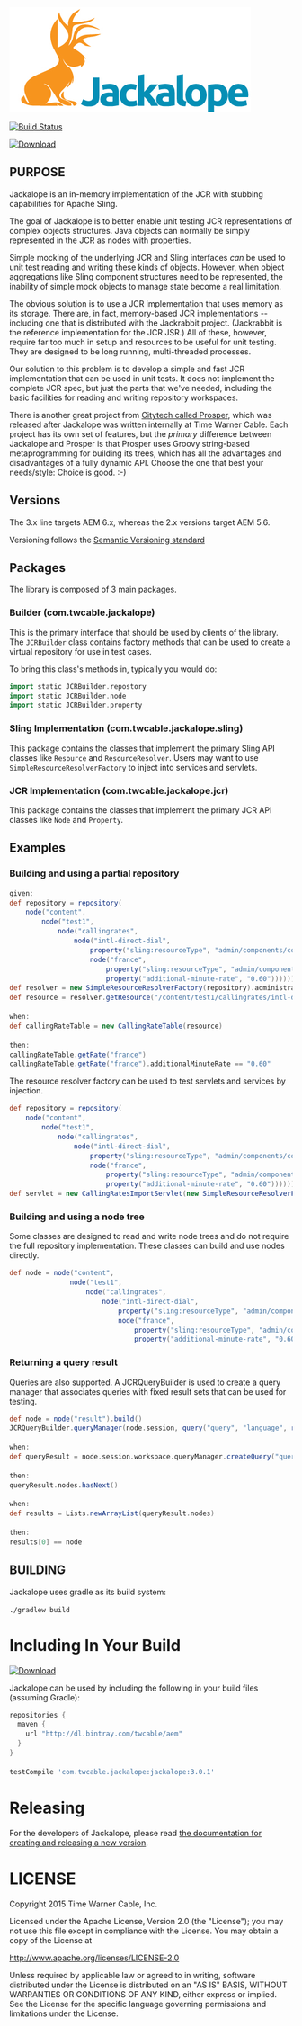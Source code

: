 ![Jackalope](jackalope.png)

[![Build Status](https://travis-ci.org/TWCable/jackalope.svg?branch=master)](https://travis-ci.org/TWCable/jackalope)

[ ![Download](https://api.bintray.com/packages/twcable/aem/jackalope/images/download.svg) ](https://bintray.com/twcable/aem/jackalope/_latestVersion)

## PURPOSE

Jackalope is an in-memory implementation of the JCR with stubbing capabilities for Apache Sling.

The goal of Jackalope is to better enable unit testing JCR representations of complex objects structures.
Java objects can normally be simply represented in the JCR as nodes with properties.

Simple mocking of the underlying JCR and Sling interfaces *can* be used to unit test reading and writing
these kinds of objects. However, when object aggregations like Sling component structures need to be
represented, the inability of simple mock objects to manage state become a real limitation.

The obvious solution is to use a JCR implementation that uses memory as its storage. There are, in fact, memory-based JCR implementations -- including one that is distributed with the Jackrabbit project. (Jackrabbit is the reference implementation for the JCR JSR.) All of these, however, require far too much in setup and resources to be useful for unit testing. They are designed to be long running, multi-threaded processes.

Our solution to this problem is to develop a simple and fast JCR implementation that can be used in unit tests.
It does not implement the complete JCR spec, but just the parts that we've needed, including the basic facilities for reading and writing repository workspaces.

There is another great project from [Citytech called Prosper](https://github.com/Citytechinc/prosper), which was released after Jackalope was written internally at Time Warner Cable. Each project has its own set of features, but the *primary* difference between Jackalope and Prosper is that Prosper uses Groovy string-based metaprogramming for building its trees, which has all the advantages and disadvantages of a fully dynamic API. Choose the one that best your needs/style: Choice is good. :-)


## Versions

The 3.x line targets AEM 6.x, whereas the 2.x versions target AEM 5.6.

Versioning follows the [Semantic Versioning standard](http://semver.org/)

## Packages

The library is composed of 3 main packages.

### Builder (com.twcable.jackalope)

This is the primary interface that should be used by clients of the library.
The `JCRBuilder` class contains factory methods that can be used to create a virtual repository for use in test cases.

To bring this class's methods in, typically you would do:
```groovy
import static JCRBuilder.repostory
import static JCRBuilder.node
import static JCRBuilder.property
```

### Sling Implementation (com.twcable.jackalope.sling)

This package contains the classes that implement the primary Sling API classes like `Resource` and `ResourceResolver`.
Users may want to use `SimpleResourceResolverFactory` to inject into services and servlets.

### JCR Implementation (com.twcable.jackalope.jcr)

This package contains the classes that implement the primary JCR API classes like `Node` and `Property`.

## Examples

### Building and using a partial repository

```groovy
given:
def repository = repository(
    node("content",
        node("test1",
            node("callingrates",
                node("intl-direct-dial",
                    property("sling:resourceType", "admin/components/content/callingratetable"),
                    node("france",
                        property("sling:resourceType", "admin/components/content/callingrate"),
                        property("additional-minute-rate", "0.60"))))))).build()
def resolver = new SimpleResourceResolverFactory(repository).administrativeResourceResolver
def resource = resolver.getResource("/content/test1/callingrates/intl-direct-dial")

when:
def callingRateTable = new CallingRateTable(resource)

then:
callingRateTable.getRate("france")
callingRateTable.getRate("france").additionalMinuteRate == "0.60"
```

The resource resolver factory can be used to test servlets and services by injection.

```groovy
def repository = repository(
    node("content",
        node("test1",
            node("callingrates",
                node("intl-direct-dial",
                    property("sling:resourceType", "admin/components/content/callingratetable"),
                    node("france",
                        property("sling:resourceType", "admin/components/content/callingrate"),
                        property("additional-minute-rate", "0.60"))))))).build()
def servlet = new CallingRatesImportServlet(new SimpleResourceResolverFactory(repository))
```

### Building and using a node tree

Some classes are designed to read and write node trees and do not require the full repository
implementation.  These classes can build and use nodes directly.

```groovy
def node = node("content",
               node("test1",
                   node("callingrates",
                       node("intl-direct-dial",
                           property("sling:resourceType", "admin/components/content/callingratetable"),
                           node("france",
                               property("sling:resourceType", "admin/components/content/callingrate"),
                               property("additional-minute-rate", "0.60"))))))).build()
```

### Returning a query result

Queries are also supported.  A JCRQueryBuilder is used to create a query manager that associates queries
with fixed result sets that can be used for testing.

```groovy
def node = node("result").build()
JCRQueryBuilder.queryManager(node.session, query("query", "language", result(node))).build()

when:
def queryResult = node.session.workspace.queryManager.createQuery("query", "language").execute()

then:
queryResult.nodes.hasNext()

when:
def results = Lists.newArrayList(queryResult.nodes)

then:
results[0] == node
```

## BUILDING

Jackalope uses gradle as its build system:

`./gradlew build`

# Including In Your Build

[ ![Download](https://api.bintray.com/packages/twcable/aem/jackalope/images/download.svg) ](https://bintray.com/twcable/aem/jackalope/_latestVersion)

Jackalope can be used by including the following in your
build files (assuming Gradle):

```groovy
repositories {
  maven {
    url "http://dl.bintray.com/twcable/aem"
  }
}

testCompile 'com.twcable.jackalope:jackalope:3.0.1'
```

# Releasing

For the developers of Jackalope, please read [the documentation for creating and releasing a new version](docs/RELEASING.adoc).

# LICENSE

Copyright 2015 Time Warner Cable, Inc.

Licensed under the Apache License, Version 2.0 (the "License"); you may not use this file except in compliance
with the License. You may obtain a copy of the License at

http://www.apache.org/licenses/LICENSE-2.0

Unless required by applicable law or agreed to in writing, software distributed under the License is distributed on
an "AS IS" BASIS, WITHOUT WARRANTIES OR CONDITIONS OF ANY KIND, either express or implied. See the License for
the specific language governing permissions and limitations under the License.
